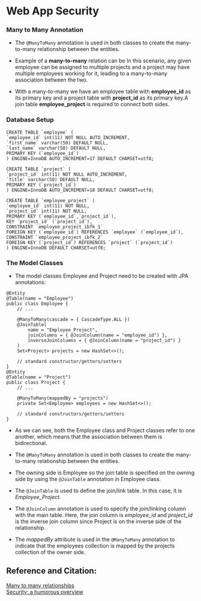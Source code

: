 # Web App Security

### Many to Many Annotation
- The ```@ManyToMany``` annotation is used in both classes to create the many-to-many relationship between the entities.  

- Example of a **many-to-many** relation can be In this scenario, any given employee can be assigned to multiple projects and a project may have multiple employees working for it, leading to a many-to-many association between the two.

- With a many-to-many we have an employee table with **employee_id** as its primary key and a project table with **project_id** as its primary key.A join table **employee_project** is required to connect both sides.

### Database Setup

```
CREATE TABLE `employee` (
`employee_id` int(11) NOT NULL AUTO_INCREMENT,
`first_name` varchar(50) DEFAULT NULL,
`last_name` varchar(50) DEFAULT NULL,
PRIMARY KEY (`employee_id`)
) ENGINE=InnoDB AUTO_INCREMENT=17 DEFAULT CHARSET=utf8;

CREATE TABLE `project` (
`project_id` int(11) NOT NULL AUTO_INCREMENT,
`title` varchar(50) DEFAULT NULL,
PRIMARY KEY (`project_id`)
) ENGINE=InnoDB AUTO_INCREMENT=18 DEFAULT CHARSET=utf8;

CREATE TABLE `employee_project` (
`employee_id` int(11) NOT NULL,
`project_id` int(11) NOT NULL,
PRIMARY KEY (`employee_id`,`project_id`),
KEY `project_id` (`project_id`),
CONSTRAINT `employee_project_ibfk_1`
FOREIGN KEY (`employee_id`) REFERENCES `employee` (`employee_id`),
CONSTRAINT `employee_project_ibfk_2`
FOREIGN KEY (`project_id`) REFERENCES `project` (`project_id`)
) ENGINE=InnoDB DEFAULT CHARSET=utf8;
```

### The Model Classes
- The model classes Employee and Project need to be created with JPA annotations:

```
@Entity
@Table(name = "Employee")
public class Employee { 
    // ...
 
    @ManyToMany(cascade = { CascadeType.ALL })
    @JoinTable(
        name = "Employee_Project", 
        joinColumns = { @JoinColumn(name = "employee_id") }, 
        inverseJoinColumns = { @JoinColumn(name = "project_id") }
    )
    Set<Project> projects = new HashSet<>();
   
    // standard constructor/getters/setters
}
@Entity
@Table(name = "Project")
public class Project {    
    // ...  
 
    @ManyToMany(mappedBy = "projects")
    private Set<Employee> employees = new HashSet<>();
    
    // standard constructors/getters/setters   
}
```
- As we can see, both the Employee class and Project classes refer to one another, which means that the association between them is bidirectional.

- The ```@ManyToMany``` annotation is used in both classes to create the many-to-many relationship between the entities.

- The owning side is Employee so the join table is specified on the owning side by using the ```@JoinTable``` annotation in Employee class.   

- The ```@JoinTable``` is used to define the join/link table. In this case, it is *Employee_Project*.

- The ```@JoinColumn``` annotation is used to specify the join/linking column with the main table. Here, the join column is *employee_id* and *project_id* is the inverse join column since Project is on the inverse side of the relationship.    

- The *mappedBy* attribute is used in the ```@ManyToMany``` annotation to indicate that the employees collection is mapped by the projects collection of the owner side.  

## Reference and Citation:

[Many to many relationships](https://www.baeldung.com/hibernate-many-to-many)       
[Security: a humorous overview](http://scholar.harvard.edu/files/mickens/files/thisworldofours.pdf)